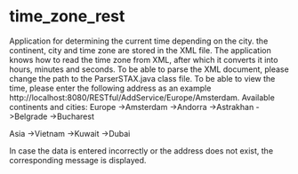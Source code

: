 # time_zone_rest
Application for determining the current time depending on the city.
the continent, city and time zone are stored in the XML file.
The application knows how to read the time zone from XML, after which it converts it into hours, minutes and seconds.
To be able to parse the XML document, please change the path to the ParserSTAX.java class file.
To be able to view the time, please enter the following address as an example http://localhost:8080/RESTful/AddService/Europe/Amsterdam.
Available continents and cities:
 Europe ->Amsterdam
	      ->Andorra
	      ->Astrakhan
	      ->Belgrade
	      ->Bucharest

 Asia   ->Vietnam
	      ->Kuwait
	      ->Dubai

In case the data is entered incorrectly or the address does not exist, the corresponding message is displayed.
